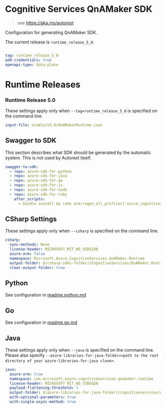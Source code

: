 # Cognitive Services QnAMaker SDK

> see https://aka.ms/autorest

Configuration for generating QnAMaker SDK.

The current release is `runtime_release_5_0`.

``` yaml

tag: runtime_release_5_0
add-credentials: true
openapi-type: data-plane
```
# Runtime Releases

### Runtime Release 5.0
These settings apply only when `--tag=runtime_release_5_0` is specified on the command line.

``` yaml $(tag) == 'runtime_release_5_0'
input-file: stable/v5.0/QnAMakerRuntime.json
```

## Swagger to SDK

This section describes what SDK should be generated by the automatic system.
This is not used by Autorest itself.

``` yaml $(swagger-to-sdk)
swagger-to-sdk:
  - repo: azure-sdk-for-python
  - repo: azure-sdk-for-java
  - repo: azure-sdk-for-go
  - repo: azure-sdk-for-js
  - repo: azure-sdk-for-node
  - repo: azure-sdk-for-ruby
    after_scripts:
      - bundle install && rake arm:regen_all_profiles['azure_cognitiveservices_qnamaker_runtime']
```


## CSharp Settings
These settings apply only when `--csharp` is specified on the command line.
``` yaml $(csharp)
csharp:
  sync-methods: None
  license-header: MICROSOFT_MIT_NO_VERSION
  azure-arm: false
  namespace: Microsoft.Azure.CognitiveServices.QnAMaker.Runtime
  output-folder: $(csharp-sdks-folder)/CognitiveServices/QnAMaker.Runtime/src/Generated
  clear-output-folder: true
```

## Python

See configuration in [readme.python.md](./readme.python.md)

## Go

See configuration in [readme.go.md](./readme.go.md)

## Java

These settings apply only when `--java` is specified on the command line.
Please also specify `--azure-libraries-for-java-folder=<path to the root directory of your azure-libraries-for-java clone>`.

``` yaml $(java)
java:
  azure-arm: true
  namespace: com.microsoft.azure.cognitiveservices.qnamaker.runtime
  license-header: MICROSOFT_MIT_NO_CODEGEN
  payload-flattening-threshold: 1
  output-folder: $(azure-libraries-for-java-folder)/cognitiveservices/data-plane/qnamaker/runtime
  with-optional-parameters: true
  with-single-async-method: true
```
